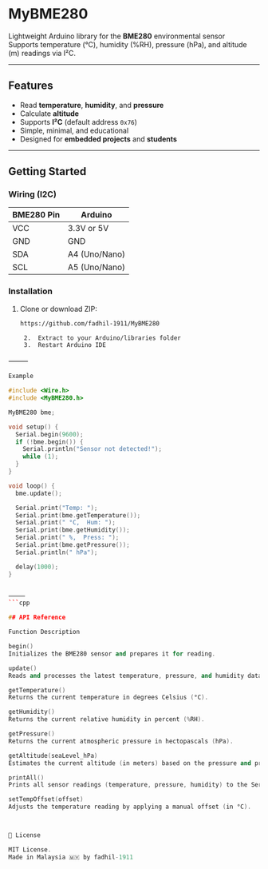 # MyBME280

Lightweight Arduino library for the **BME280** environmental sensor   
Supports temperature (°C), humidity (%RH), pressure (hPa), and altitude (m) readings via I²C.

---

## Features

- Read **temperature**, **humidity**, and **pressure**
- Calculate **altitude** 
- Supports **I²C** (default address `0x76`)
- Simple, minimal, and educational
- Designed for **embedded projects** and **students**

---

## Getting Started

### Wiring (I2C)

| BME280 Pin | Arduino |
|------------|---------|
| VCC        | 3.3V or 5V |
| GND        | GND     |
| SDA        | A4 (Uno/Nano) |
| SCL        | A5 (Uno/Nano) |

### Installation

1. Clone or download ZIP:
   ```bash
   https://github.com/fadhil-1911/MyBME280

	2.	Extract to your Arduino/libraries folder
	3.	Restart Arduino IDE

⸻
```cpp
Example

#include <Wire.h>
#include <MyBME280.h>

MyBME280 bme;

void setup() {
  Serial.begin(9600);
  if (!bme.begin()) {
    Serial.println("Sensor not detected!");
    while (1);
  }
}

void loop() {
  bme.update();

  Serial.print("Temp: ");
  Serial.print(bme.getTemperature());
  Serial.print(" °C,  Hum: ");
  Serial.print(bme.getHumidity());
  Serial.print(" %,  Press: ");
  Serial.print(bme.getPressure());
  Serial.println(" hPa");

  delay(1000);
}


⸻
```cpp

## API Reference

Function Description

begin() 
Initializes the BME280 sensor and prepares it for reading.

update() 
Reads and processes the latest temperature, pressure, and humidity data.

getTemperature() 
Returns the current temperature in degrees Celsius (°C).

getHumidity()
Returns the current relative humidity in percent (%RH).

getPressure()
Returns the current atmospheric pressure in hectopascals (hPa).

getAltitude(seaLevel_hPa)
Estimates the current altitude (in meters) based on the pressure and provided sea-level pressure.

printAll()
Prints all sensor readings (temperature, pressure, humidity) to the Serial Monitor.

setTempOffset(offset)
Adjusts the temperature reading by applying a manual offset (in °C).



📄 License

MIT License.
Made in Malaysia 🇲🇾 by fadhil-1911


